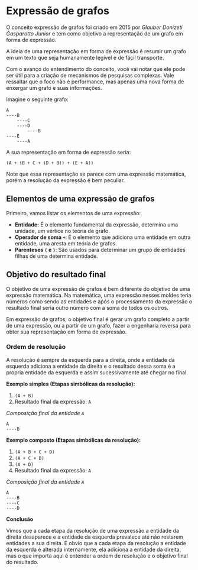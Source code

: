 # Expressão de grafos <header-set anchor-name="concept" />

O conceito expressão de grafos foi criado em 2015 por _Glauber Donizeti Gasparotto Junior_ e tem como objetivo a representação de um grafo em forma de expressão.

A ideia de uma representação em forma de expressão é resumir um grafo em um texto que seja humanamente legível e de fácil transporte.

Com o avanço do entendimento do conceito, você vai notar que ele pode ser útil para a criação de mecanismos de pesquisas complexas. Vale ressaltar que o foco não é performance, mas apenas uma nova forma de enxergar um grafo e suas informações.

Imagine o seguinte grafo:

```
A 
----B
    ----C
    ----D
        ----B
----E
    ----A
```

A sua representação em forma de expressão seria:

```
(A + (B + C + (D + B)) + (E + A))
```

Note que essa representação se parece com uma expressão matemática, porém a resolução da expressão é bem peculiar.

## Elementos de uma expressão de grafos

Primeiro, vamos listar os elementos de uma expressão:

* **Entidade:** É o elemento fundamental da expressão, determina uma unidade, um vértice no teória de grafo.
* **Operador de soma `+`**: É o elemento que adiciona uma entidade em outra entidade, uma aresta em teória de grafos.
* **Parenteses `(` e `)`**: São usados para determinar um grupo de entidades filhas de uma determina entidade.

## Objetivo do resultado final

O objetivo de uma expressão de grafos é bem diferente do objetivo de uma expressão matemática. Na matemática, uma expressão nesses moldes teria números como sendo as entidades e após o processamento da expressão o resultado final seria outro número com a soma de todos os outros.

Em expressão de grafos, o objetivo final é gerar um grafo completo a partir de uma expressão, ou a partir de um grafo, fazer a engenharia reversa para obter sua representação em forma de expressão. 

### Ordem de resolução

A resolução é sempre da esquerda para a direita, onde a entidade da esquerda adiciona a entidade da direita e o resultado dessa soma é a propria entidade da esquerda e assim sucessivamente até chegar no final. 

**Exemplo simples (Etapas simbólicas da resolução):**

1. `(A + B)`
2. Resultado final da expressão: `A`

_Composição final da entidade `A`_

```
A 
----B
```

**Exemplo composto (Etapas simbólicas da resolução):**

1. `(A + B + C + D)`
2. `(A + C + D)`
3. `(A + D)`
4. Resultado final da expressão: `A`

_Composição final da entidade `A`_

```
A 
----B
----C
----D
```

**Conclusão**

Vimos que a cada etapa da resolução de uma expressão a entidade da direita desaparece e a entidade da esquerda prevalece até não restarem entidades a sua direita. É obvio que a cada etapa da resolução a entidade da esquerda é alterada internamente, ela adiciona a entidade da direita, mas o que importa aqui é entender a ordem de resolução e o objetivo final do resultado.